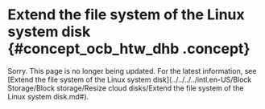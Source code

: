 # Extend the file system of the Linux system disk {#concept_ocb_htw_dhb .concept}

Sorry. This page is no longer being updated. For the latest information, see [Extend the file system of the Linux system disk](../../../../intl.en-US/Block Storage/Block storage/Resize cloud disks/Extend the file system of the Linux system disk.md#).

